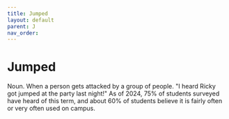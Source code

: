 ```yaml
---
title: Jumped
layout: default
parent: J
nav_order:
---
```


# Jumped

Noun. When a person gets attacked by a group of people. "I heard Ricky got jumped at the party last night!"
As of 2024, 75% of students surveyed have heard of this term, and about 60% of students believe it is fairly often or very often used on campus.
